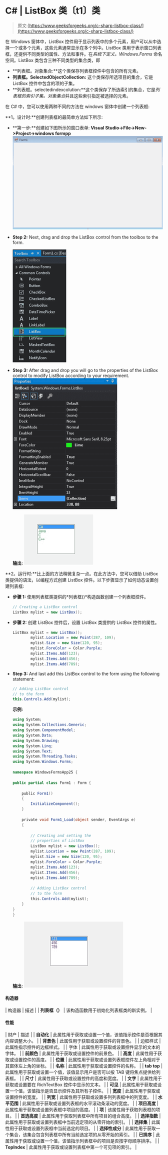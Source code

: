 # C# | ListBox 类〔t1〕类

> 原文:[https://www.geeksforgeeks.org/c-sharp-listbox-class/](https://www.geeksforgeeks.org/c-sharp-listbox-class/)

在 Windows 窗体中，ListBox 控件用于显示列表中的多个元素，用户可以从中选择一个或多个元素，这些元素通常显示在多个列中。ListBox 类用于表示窗口列表框，还提供不同类型的属性、方法和事件。在*系统下定义。Windows.Forms* 命名空间。ListBox 类包含三种不同类型的集合类，即

*   **列表框。对象集合:**这个类保存列表框控件中包含的所有元素。
*   **列表框。SelectedObjectCollection:** 这个类保存所选项目的集合，它是 ListBox 控件中包含的项的子集。
*   **列表框。selectedindexcolution:**这个类保存了所选索引的集合，它是*列表框的索引子集。对象集合*并且这些索引指定被选择的元素。

在 C# 中，您可以使用两种不同的方法在 windows 窗体中创建一个列表框:

**1。设计时:**创建列表框的最简单方法如下所示:

*   **第一步:**创建如下图所示的窗口表单:
    **Visual Studio->File->New->Project->windows formpp**
    ![](img/de9202f1f4646167e60ea580d67273d9.png)
*   **Step 2:** Next, drag and drop the ListBox control from the toolbox to the form.

    ![](img/cba3e2beb9e5f749ed2b5a8579dfa5a5.png)

*   **Step 3:** After drag and drop you will go to the properties of the ListBox control to modify ListBox according to your requirement.
    ![](img/4edd4655316089bccb514a9006829b12.png)

    **输出:**
    ![](img/d3adfb402537169f58ca9ba07b7999e4.png)

**2。运行时:**比上面的方法稍微复杂一点。在此方法中，您可以借助 ListBox 类提供的语法，以编程方式创建 ListBox 控件。以下步骤显示了如何动态设置创建列表框:

*   **步骤 1:** 使用列表框类提供的*列表框()*构造函数创建一个列表框控件。

    ```cs
    // Creating a ListBox control
    ListBox mylist = new ListBox(); 

    ```

*   **步骤 2:** 创建 ListBox 控件后，设置 ListBox 类提供的 ListBox 控件的属性。

    ```cs
    ListBox mylist = new ListBox(); 
            mylist.Location = new Point(287, 109); 
            mylist.Size = new Size(120, 95); 
            mylist.ForeColor = Color.Purple; 
            mylist.Items.Add(123); 
            mylist.Items.Add(456); 
            mylist.Items.Add(789);

    ```

*   **Step 3:** And last add this ListBox control to the form using the following statement:

    ```cs
    // Adding ListBox control 
    // to the form 
    this.Controls.Add(mylist);

    ```

    **示例:**

    ```cs
    using System;
    using System.Collections.Generic;
    using System.ComponentModel;
    using System.Data;
    using System.Drawing;
    using System.Linq;
    using System.Text;
    using System.Threading.Tasks;
    using System.Windows.Forms;

    namespace WindowsFormsApp25 {

    public partial class Form1 : Form {

        public Form1()
        {
            InitializeComponent();
        }

        private void Form1_Load(object sender, EventArgs e)
        {

            // Creating and setting the
            // properties of ListBox
            ListBox mylist = new ListBox();
            mylist.Location = new Point(287, 109);
            mylist.Size = new Size(120, 95);
            mylist.ForeColor = Color.Purple;
            mylist.Items.Add(123);
            mylist.Items.Add(456);
            mylist.Items.Add(789);

            // Adding ListBox control
            // to the form
            this.Controls.Add(mylist);
        }
    }
    }
    ```

    **输出:**
    ![](img/6389e0dad88e392cd452682f081caea7.png)

#### 构造器

| 构造器 | 描述 |
| **列表框（）** | 该构造函数用于初始化列表框类的新实例。 |

#### 性能

| 财产 | 描述 |
| **自动化** | 此属性用于获取或设置一个值，该值指示控件是否根据其内容调整大小。 |
| **背景色** | 此属性用于获取或设置控件的背景色。 |
| 边框样式 | 此属性指示控件的边框样式。 |
| 字体 | 此属性用于获取或设置控件显示的文本的字体。 |
| **前颜色** | 此属性用于获取或设置控件的前景色。 |
| **高度** | 此属性用于获取或设置控件的高度。 |
| **位置** | 此属性用于获取或设置列表框控件左上角相对于其窗体左上角的坐标。 |
| **名称** | 此属性用于获取或设置控件的名称。 |
| **tab top** | 此属性用于获取或设置一个值，该值显示用户是否可以按 TAB 键将焦点提供给列表框。 |
| **尺寸** | 此属性用于获取或设置控件的高度和宽度。 |
| **文字** | 此属性用于获取或设置要在 RichTextBox 控件中显示的文本。 |
| **可见** | 此属性用于获取或设置一个值，该值指示是否显示控件及其所有子控件。 |
| **宽度** | 此属性用于获取或设置控件的宽度。 |
| **列宽** | 此属性用于获取或设置多列列表框中的列宽度。 |
| **水平范围** | 此属性用于获取或设置列表框的水平滚动条滚动的宽度。 |
| **项目高度** | 此属性用于获取或设置列表框中项目的高度。 |
| **项** | 该属性用于获取列表框的项目。 |
| **首选高度** | 此属性用于获取列表框中所有项目的组合高度。 |
| **选择指数** | 此属性用于获取或设置列表框中当前选定项的从零开始的索引。 |
| **选择集** | 此属性用于获取或设置列表框中当前选定的项目。 |
| **选择性成分** | 此属性用于获取一个集合，该集合包含列表框中所有当前选定项的从零开始的索引。 |
| **已排序** | 此属性用于获取或设置一个值，该值指示列表框中的项目是否按字母顺序排序。 |
| **TopIndex** | 此属性用于获取或设置列表框中第一个可见项的索引。 |